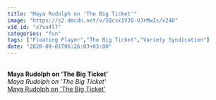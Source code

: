 ```yaml
---
title: "Maya Rudolph on 'The Big Ticket'"
image: "https://s2.dmcdn.net/v/SQcsx1VJQ-UJrMwIs/x240"
vid_id: "x7vu4l7"
categories: "fun"
tags: ["Floating Player","The Big Ticket","Variety Syndication"]
date: "2020-09-01T06:26:03+03:00"
---
```

<br><b>Maya Rudolph on 'The Big Ticket'</b><br> <i>Maya Rudolph on 'The Big Ticket'</i><br> <u>Maya Rudolph on 'The Big Ticket'</u>
